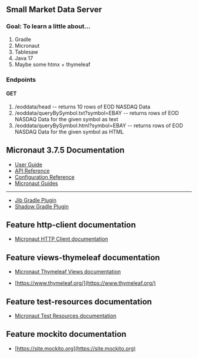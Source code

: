 ## Small Market Data Server
### Goal: To learn a little about...
1) Gradle
2) Micronaut
3) Tablesaw
3) Java 17
4) Maybe some htmx + thymeleaf

### Endpoints
#### GET
1) /eoddata/head -- returns 10 rows of EOD NASDAQ Data
2) /eoddata/queryBySymbol.txt?symbol=EBAY -- returns rows of EOD NASDAQ Data for the given symbol as text
3) /eoddata/queryBySymbol.html?symbol=EBAY -- returns rows of EOD NASDAQ Data for the given symbol as HTML

## Micronaut 3.7.5 Documentation

- [User Guide](https://docs.micronaut.io/3.7.5/guide/index.html)
- [API Reference](https://docs.micronaut.io/3.7.5/api/index.html)
- [Configuration Reference](https://docs.micronaut.io/3.7.5/guide/configurationreference.html)
- [Micronaut Guides](https://guides.micronaut.io/index.html)
---

- [Jib Gradle Plugin](https://plugins.gradle.org/plugin/com.google.cloud.tools.jib)
- [Shadow Gradle Plugin](https://plugins.gradle.org/plugin/com.github.johnrengelman.shadow)
## Feature http-client documentation

- [Micronaut HTTP Client documentation](https://docs.micronaut.io/latest/guide/index.html#httpClient)


## Feature views-thymeleaf documentation

- [Micronaut Thymeleaf Views documentation](https://micronaut-projects.github.io/micronaut-views/latest/guide/index.html#thymeleaf)

- [https://www.thymeleaf.org/](https://www.thymeleaf.org/)


## Feature test-resources documentation

- [Micronaut Test Resources documentation](https://micronaut-projects.github.io/micronaut-test-resources/latest/guide/)


## Feature mockito documentation

- [https://site.mockito.org](https://site.mockito.org)


